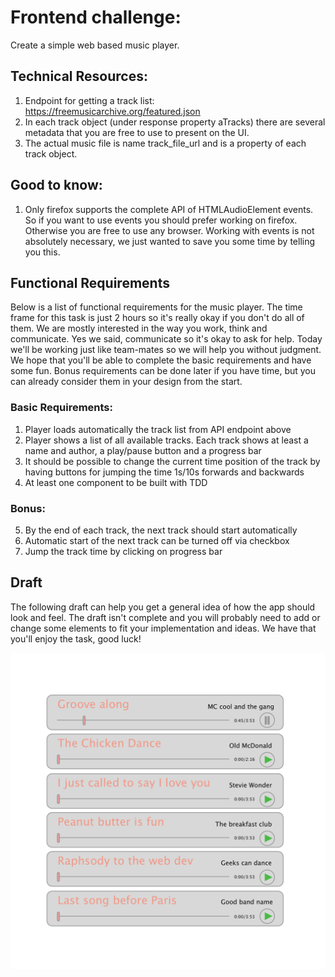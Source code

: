 # Frontend challenge:

Create a simple web based music player.

## Technical Resources:
1. Endpoint for getting a track list: https://freemusicarchive.org/featured.json
2. In each track object (under response property aTracks) there are several metadata that you are free to use to present on the UI.
3. The actual music file is name track_file_url and is a property of each track object.

## Good to know:
1. Only firefox supports the complete API of HTMLAudioElement events. So if you want to use events you should prefer working on firefox. Otherwise you are free to use any browser. Working with events is not absolutely necessary, we just wanted to save you some time by telling you this. 

## Functional Requirements

Below is a list of functional requirements for the music player. The time frame for this task is just 2 hours so it's really okay if you don't do all of them. We are mostly interested in the way you work, think and communicate. Yes we said, communicate so it's okay to ask for help. Today we'll be working just like team-mates so we will help you without judgment. We hope that you'll be able to complete the basic requirements and have some fun. Bonus requirements can be done later if you have time, but you can already consider them in your design from the start.

### Basic Requirements:

1. Player loads automatically the track list from API endpoint above
2. Player shows a list of all available tracks. Each track shows at least a name and author, a play/pause button and a progress bar
3. It should be possible to change the current time position of the track by having buttons for jumping the time 1s/10s forwards and backwards
4. At least one component to be built with TDD

### Bonus:

5. By the end of each track, the next track should start automatically
6. Automatic start of the next track can be turned off via checkbox
7. Jump the track time by clicking on progress bar

## Draft

The following draft can help you get a general idea of how the app should look and feel. The draft isn't complete and you will probably need to add or change some elements to fit your implementation and ideas. We have that you'll enjoy the task, good luck!

![UI draft](ui-draft.png)